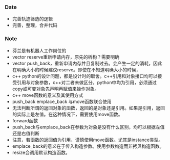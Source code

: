 ### Date
- 完善轨迹筛选的逻辑
- 完善，整理，合并代码

### Note
- 芬兰是有机器人工作岗位的
- vector reserve重新申请内存，原先的析构？需要明确
- vector push_back，重新申请内存并且复制过去。会产生一定的消耗，因此在明确大小的时候建议reserve。即使在不知道明确大小的时候，
- c++ python的设计问题，都是设计时的取舍。c++引用和对象接口均可以接受引用与对象参数，c++对二者未做区分。python中均为引用，必须通过copy或可变对象先声明再赋值来操作对象。
- c++ move函数的意义及其使用方式
- push_back emplace_back 与move函数联合使用
- 无法判断所谓的返回对象的函数，返回的是对象还是引用。如果是引用，返回的实际上是左值。在这种情况下，需要使用move函数。
- forward函数
- push_back与emplace_back在参数为对象是没有什么区别，均可以根据左值还是右值判断
- 注意，若函数的返回值为引用，谨慎使用move函数。尤其是instance类型。
- emplace_back的意义在于传入构造参数。使用参数构造而非拷贝构造函数。
- resize会调用默认构造函数。
